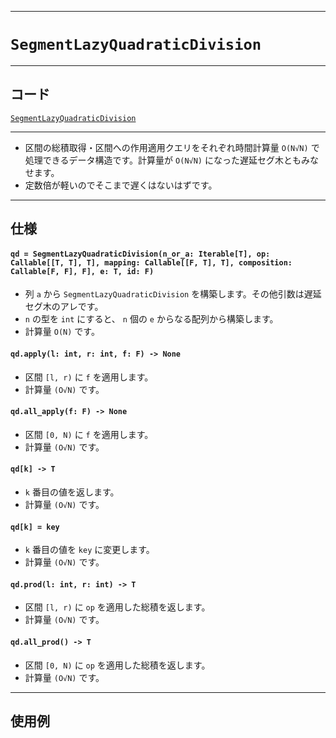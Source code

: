 _____

# `SegmentLazyQuadraticDivision`

_____

## コード

[`SegmentLazyQuadraticDivision`](https://github.com/titan-23/Library_py/blob/main/DataStructures/SegmentQuadraticDivision/SegmentLazyQuadraticDivision.py)
<!-- code=https://github.com/titan-23/Library_py/blob/main/DataStructures\SegmentQuadraticDivision\SegmentLazyQuadraticDivision.py -->

_____

- 区間の総積取得・区間への作用適用クエリをそれぞれ時間計算量 `O(N√N)` で処理できるデータ構造です。計算量が `O(N√N)` になった遅延セグ木ともみなせます。
- 定数倍が軽いのでそこまで遅くはないはずです。  

_____

## 仕様

#### `qd = SegmentLazyQuadraticDivision(n_or_a: Iterable[T], op: Callable[[T, T], T], mapping: Callable[[F, T], T], composition: Callable[F, F], F], e: T, id: F)`
- 列 `a` から `SegmentLazyQuadraticDivision` を構築します。その他引数は遅延セグ木のアレです。
- `n` の型を `int` にすると、 `n` 個の `e` からなる配列から構築します。
- 計算量 `O(N)` です。

#### `qd.apply(l: int, r: int, f: F) -> None`
- 区間 `[l, r)` に `f` を適用します。
- 計算量 `(O√N)` です。

#### `qd.all_apply(f: F) -> None`
- 区間 `[0, N)` に `f` を適用します。
- 計算量 `(O√N)` です。

#### `qd[k] -> T`
- `k` 番目の値を返します。
- 計算量 `(O√N)` です。

#### `qd[k] = key`
- `k` 番目の値を `key` に変更します。
- 計算量 `(O√N)` です。

#### `qd.prod(l: int, r: int) -> T`
- 区間 `[l, r)` に `op` を適用した総積を返します。
- 計算量 `(O√N)` です。

#### `qd.all_prod() -> T`
- 区間 `[0, N)` に `op` を適用した総積を返します。
- 計算量 `(O√N)` です。

_____

## 使用例

```python
```

